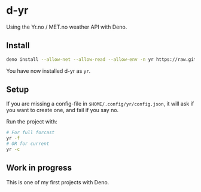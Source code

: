 # d-yr

Using the Yr.no / MET.no weather API with Deno.

## Install

```sh
deno install --allow-net --allow-read --allow-env -n yr https://raw.githubusercontent.com/timharek/d-yr/main/App.ts
```

You have now installed d-yr as `yr`.

## Setup

If you are missing a config-file in `$HOME/.config/yr/config.json`, it will ask
if you want to create one, and fail if you say no.

Run the project with:

```sh
# For full forcast
yr -f
# OR for current
yr -c
```

## Work in progress

This is one of my first projects with Deno.
